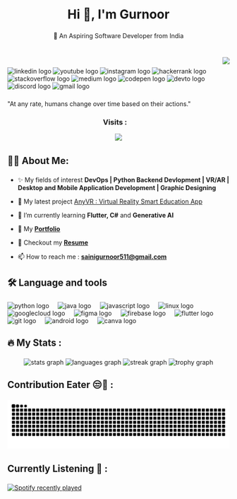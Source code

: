 <h1 align="center">Hi 👋, I'm Gurnoor</h1>

###

<p align="center">🚀 An Aspiring Software Developer from India</p>

###

<br clear="both">

<img align="right" height="150" src="https://www.icegif.com/wp-content/uploads/2022/08/icegif-254.gif"  />

###

<div align="left">
  <img src="https://img.shields.io/static/v1?message=LinkedIn&logo=linkedin&label=&color=0077B5&logoColor=white&labelColor=&style=flat" height="29" alt="linkedin logo"  />
  <img src="https://img.shields.io/static/v1?message=Youtube&logo=youtube&label=&color=FF0000&logoColor=white&labelColor=&style=flat" height="29" alt="youtube logo"  />
  <img src="https://img.shields.io/static/v1?message=Instagram&logo=instagram&label=&color=E4405F&logoColor=white&labelColor=&style=flat" height="29" alt="instagram logo"  />
  <img src="https://img.shields.io/static/v1?message=HackerRank&logo=hackerrank&label=&color=2EC866&logoColor=white&labelColor=&style=flat" height="29" alt="hackerrank logo"  />
  <img src="https://img.shields.io/static/v1?message=Stackoverflow&logo=stackoverflow&label=&color=FE7A16&logoColor=white&labelColor=&style=flat" height="29" alt="stackoverflow logo"  />
  <img src="https://img.shields.io/static/v1?message=Medium&logo=medium&label=&color=12100E&logoColor=white&labelColor=&style=flat" height="29" alt="medium logo"  />
  <img src="https://img.shields.io/static/v1?message=Codepen&logo=codepen&label=&color=000000&logoColor=white&labelColor=&style=flat" height="29" alt="codepen logo"  />
  <img src="https://img.shields.io/static/v1?message=dev.to&logo=dev.to&label=&color=0A0A0A&logoColor=white&labelColor=&style=flat" height="29" alt="devto logo"  />
  <img src="https://img.shields.io/static/v1?message=Discord&logo=discord&label=&color=7289DA&logoColor=white&labelColor=&style=flat" height="29" alt="discord logo"  />
  <img src="https://img.shields.io/static/v1?message=Gmail&logo=gmail&label=&color=D14836&logoColor=white&labelColor=&style=flat" height="29" alt="gmail logo"  />
</div>

###

<p align="left">"At any rate, humans change over time based on their actions."</p>

###

<div align="center">
  
  <h3> Visits : </h3> 
  <img src="https://profile-counter.glitch.me/sainigurnoor511/count.svg?"  />
</div>

###

<h2 align="left">🧑‍💻  About Me:</h2>

###

- ✨ My fields of interest **DevOps  |  Python Backend Devlopment  |  VR/AR  |  Desktop and Mobile Application Development  | Graphic Designing**

- 🔭 My latest project [AnyVR : Virtual Reality Smart Education App](https://anyvr-e5c05.web.app/)

- 🌱 I’m currently learning **Flutter, C#** and **Generative AI**

- 📱 My **[Portfolio](https://sainigurnoor511.wixsite.com/gurnoor-portfolio)** 

- 📜 Checkout my **[Resume](https://resume-saini.super.site/)** 

- 📫 How to reach me : **sainigurnoor511@gmail.com**

###

<h2 align="left">🛠  Language and tools</h2>

###

<div align="left">
  <img src="https://cdn.jsdelivr.net/gh/devicons/devicon/icons/python/python-original.svg" height="40" alt="python logo"  />
  <img width="12" />
  <img src="https://cdn.jsdelivr.net/gh/devicons/devicon/icons/java/java-original.svg" height="40" alt="java logo"  />
  <img width="12" />
  <img src="https://cdn.jsdelivr.net/gh/devicons/devicon/icons/javascript/javascript-original.svg" height="40" alt="javascript logo"  />
  <img width="12" />
  <img src="https://cdn.jsdelivr.net/gh/devicons/devicon/icons/linux/linux-original.svg" height="40" alt="linux logo"  />
  <img width="12" />
  <img src="https://cdn.jsdelivr.net/gh/devicons/devicon/icons/googlecloud/googlecloud-original.svg" height="40" alt="googlecloud logo"  />
  <img width="12" />
  <img src="https://cdn.jsdelivr.net/gh/devicons/devicon/icons/figma/figma-original.svg" height="40" alt="figma logo"  />
  <img width="12" />
  <img src="https://cdn.jsdelivr.net/gh/devicons/devicon/icons/firebase/firebase-plain.svg" height="40" alt="firebase logo"  />
  <img width="12" />
  <img src="https://cdn.jsdelivr.net/gh/devicons/devicon/icons/flutter/flutter-original.svg" height="40" alt="flutter logo"  />
  <img width="12" />
  <img src="https://cdn.jsdelivr.net/gh/devicons/devicon/icons/git/git-original.svg" height="40" alt="git logo"  />
  <img width="12" />
  <img src="https://cdn.simpleicons.org/android/3DDC84" height="40" alt="android logo"  />
  <img width="12" />
  <img src="https://cdn.simpleicons.org/canva/00C4CC" height="40" alt="canva logo"  />
</div>

###

<h2 align="left">🔥  My Stats :</h2>

###

<div align="center">
  <img src="https://github-readme-stats.vercel.app/api?username=sainigurnoor511&hide_title=false&hide_rank=false&show_icons=true&include_all_commits=true&count_private=true&disable_animations=false&theme=nightowl&locale=en&hide_border=true&order=1" height="175" alt="stats graph"  />
  <img src="https://github-readme-stats.vercel.app/api/top-langs?username=sainigurnoor511&locale=en&hide_title=false&layout=compact&card_width=320&langs_count=5&theme=nightowl&hide_border=true&order=2" height="175" alt="languages graph"  />
  <img src="https://streak-stats.demolab.com?user=sainigurnoor511&locale=en&mode=weekly&theme=nightowl&hide_border=true&border_radius=5&date_format=M%20j%5B,%20Y%5D&order=3" height="238" alt="streak graph"  />
  <img src="https://github-profile-trophy.vercel.app?username=sainigurnoor511&theme=tokyonight&no-bg=true&no-frame=true&column=9&row=1&margin-w=0&margin-h=0" height="150" alt="trophy graph"  />
</div>

###

<h2 align="left">Contribution Eater 😒🐍 :</h2>

###

<img src="https://raw.githubusercontent.com/sainigurnoor511/sainigurnoor511/output/snake.svg" alt="Snake animation" />

###

<h2 align="left">Currently Listening 🎵 :</h2>

###

<div align="left">
  <a href="https://open.spotify.com/user/4k1r0qrzbhxwtc3x9myt096gk">
    <img src="https://spotify-recently-played-readme.vercel.app/api?user=4k1r0qrzbhxwtc3x9myt096gk&count=5&unique=false" alt="Spotify recently played"  />
  </a>
</div>

###
